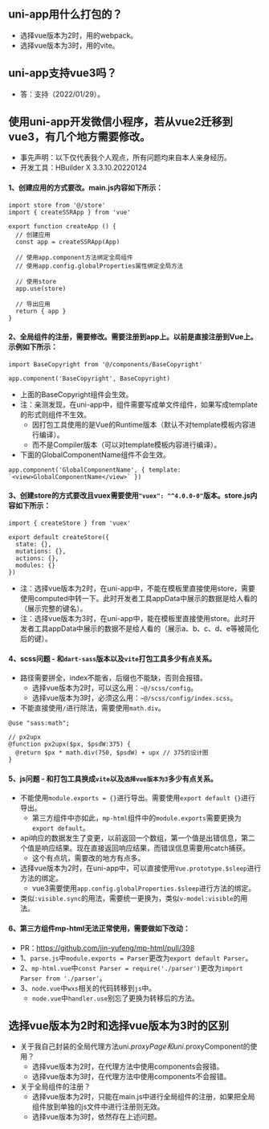 ## uni-app用什么打包的？
* 选择vue版本为2时，用的webpack。
* 选择vue版本为3时，用的vite。

## uni-app支持vue3吗？
* 答：支持（2022/01/29）。

## 使用uni-app开发微信小程序，若从vue2迁移到vue3，有几个地方需要修改。
* 事先声明：以下仅代表我个人观点，所有问题均来自本人亲身经历。
* 开发工具：HBuilder X 3.3.10.20220124
#### 1、创建应用的方式要改。main.js内容如下所示：
```
import store from '@/store'
import { createSSRApp } from 'vue'

export function createApp () {
  // 创建应用
  const app = createSSRApp(App)

  // 使用app.component方法绑定全局组件
  // 使用app.config.globalProperties属性绑定全局方法

  // 使用store
  app.use(store)

  // 导出应用
  return { app }
}
```
#### 2、全局组件的注册，需要修改。需要注册到app上。以前是直接注册到Vue上。示例如下所示：
```
import BaseCopyright from '@/components/BaseCopyright'

app.component('BaseCopyright', BaseCopyright)
```
* 上面的BaseCopyright组件会生效。
* 注：亲测发现，在uni-app中，组件需要写成单文件组件，如果写成template的形式则组件不生效。
  - 因打包工具使用的是Vue的Runtime版本（默认不对template模板内容进行编译）。
  - 而不是Compiler版本（可以对template模板内容进行编译）。
* 下面的GlobalComponentName组件不会生效。
```
app.component('GlobalComponentName', { template: `<view>GlobalComponentName</view>` })
```
#### 3、创建store的方式要改且vuex需要使用`"vuex": "^4.0.0-0"`版本。store.js内容如下所示：
```
import { createStore } from 'vuex'

export default createStore({
  state: {},
  mutations: {},
  actions: {},
  modules: {}
})
```
* 注：选择vue版本为2时，在uni-app中，不能在模板里直接使用store，需要使用computed中转一下。此时开发者工具appData中展示的数据是给人看的（展示完整的键名）。
* 注：选择vue版本为3时，在uni-app中，能在模板里直接使用store。此时开发者工具appData中展示的数据不是给人看的（展示a、b、c、d、e等被简化后的键）。
#### 4、scss问题 - 和`dart-sass`版本以及`vite`打包工具多少有点关系。
* 路径需要拼全，index不能省，后缀也不能缺，否则会报错。
  - 选择vue版本为2时，可以这么用：`~@/scss/config`。
  - 选择vue版本为3时，必须这么用：`~@/scss/config/index.scss`。
* 不能直接使用`/`进行除法，需要使用`math.div`。
```
@use "sass:math";

// px2upx
@function px2upx($px, $psdW:375) {
  @return $px * math.div(750, $psdW) + upx // 375的设计图
}
```
#### 5、js问题 - 和打包工具换成`vite`以及`选择vue版本为3`多少有点关系。
* 不能使用`module.exports = {}`进行导出。需要使用`export default {}`进行导出。
  - 第三方组件中亦如此，`mp-html`组件中的`module.exports`需要更换为`export default`。
* api响应的数据发生了变更，以前返回一个数组，第一个值是出错信息，第二个值是响应结果。现在直接返回响应结果，而错误信息需要用catch捕获。
  - 这个有点坑，需要改的地方有点多。
* 选择vue版本为2时，在uni-app中，可以直接使用`Vue.prototype.$sleep`进行方法的绑定。
  - vue3需要使用`app.config.globalProperties.$sleep`进行方法的绑定。
* 类似`:visible.sync`的用法，需要统一更换为，类似`v-model:visible`的用法。
#### 6、第三方组件mp-html无法正常使用，需要做如下改动：
* PR：https://github.com/jin-yufeng/mp-html/pull/398
* 1、`parse.js`中`module.exports = Parser`更改为`export default Parser`。
* 2、`mp-html.vue`中`const Parser = require('./parser')`更改为`import Parser from './parser'`。
* 3、`node.vue`中`wxs`相关的代码转移到`js`中。
  - `node.vue`中`handler.use`别忘了更换为转移后的方法。

## 选择vue版本为2时和选择vue版本为3时的区别
* 关于我自己封装的全局代理方法uni.$proxyPage和uni.$proxyComponent的使用？
  - 选择vue版本为2时，在代理方法中使用components会报错。
  - 选择vue版本为3时，在代理方法中使用components不会报错。
* 关于全局组件的注册？
  - 选择vue版本为2时，只能在main.js中进行全局组件的注册，如果把全局组件放到单独的js文件中进行注册则无效。
  - 选择vue版本为3时，依然存在上述问题。
